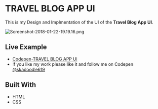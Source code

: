 # TRAVEL BLOG APP UI

 This is my Design and Implmentation of the UI of the **Travel Blog App UI**.

![Screenshot-2018-01-22-19.19.16.png](https://i.imgrpost.com/imgr/2018/01/24/Screenshot-2018-01-22-19.19.16.png)

## Live Example

* [Codepen-TRAVEL BLOG APP UI](https://codepen.io/skadoodle619/full/KZEzoN)
* If you like my work please like it and follow me on Codepen [@skadoodle619](https://codepen.io/skadoodle619/)

## Built With

* HTML
* CSS


